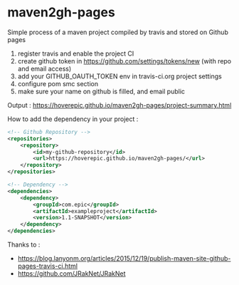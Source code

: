 # maven2gh-pages
Simple process of a maven project compiled by travis and stored on Github pages

1. register travis and enable the project CI
2. create github token in https://github.com/settings/tokens/new (with repo and email access)
3. add your GITHUB_OAUTH_TOKEN env in travis-ci.org project settings
4. configure pom smc section
5. make sure your name on github is filled, and email public

Output : https://hoverepic.github.io/maven2gh-pages/project-summary.html

How to add the dependency in your project :

```xml
<!-- Github Repository -->
<repositories>
    <repository>
        <id>my-github-repository</id>
        <url>https://hoverepic.github.io/maven2gh-pages/</url>
    </repository>
</repositories>

<!-- Dependency -->
<dependencies>
    <dependency>
        <groupId>com.epic</groupId>
        <artifactId>exampleproject</artifactId>
        <version>1.1-SNAPSHOT</version>
    </dependency>
</dependencies>
```

Thanks to :
 - https://blog.lanyonm.org/articles/2015/12/19/publish-maven-site-github-pages-travis-ci.html
 - https://github.com/JRakNet/JRakNet